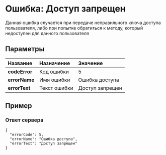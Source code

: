 # Ошибка: Доступ запрещен <a name="AccessDenidedError"/>
Данная ошибка случается при передаче неправильного ключа доступа пользователя,
либо при попытке обратиться к методу, который недоступен для данного пользователя

## Параметры
| Название     | Назначение     | Значение
| :------------- | :------------- | :------------- |
| **codeError**      | Код ошибки |  5
**errorName** | Имя ошибки | Ошибка доступа
**errorText** | Текст ошибки | Доступ запрещен

## Пример

### Ответ сервера

```
{
  "errorCode": 5,
  "errorName": "Ошибка доступа",
  "errorText": "Доступ запрещен"
}
```
